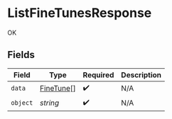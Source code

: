# ListFineTunesResponse

OK


## Fields

| Field                                         | Type                                          | Required                                      | Description                                   |
| --------------------------------------------- | --------------------------------------------- | --------------------------------------------- | --------------------------------------------- |
| `data`                                        | [FineTune](../../models/shared/finetune.md)[] | :heavy_check_mark:                            | N/A                                           |
| `object`                                      | *string*                                      | :heavy_check_mark:                            | N/A                                           |